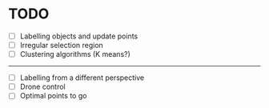 # TODO
- [ ] Labelling objects and update points
- [ ] Irregular selection region
- [ ] Clustering algorithms (K means?)
---
- [ ] Labelling from a different perspective
- [ ] Drone control
- [ ] Optimal points to go
